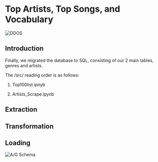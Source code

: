 # Top Artists, Top Songs, and Vocabulary

![DDOS](src/state%20of%20affairs.png 'DDOS')
## Introduction

Finally, we migrated the database to SQL, consisting of our 2 main tables, genres and artists.

The /src/ reading order is as follows:

1) Top100list.ipnyb

2) Artists_Scrape.ipynb

## Extraction

## Transformation

## Loading



![A/G Schema](src/SQL%20schema%20picture.png 'A/G Schema')